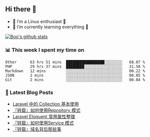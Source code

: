 ## Hi there 👋
* 🔭 I’m a Linux enthusiast 🐧️
* 🏃️ I’m currently learning everything 🏃️

[![Boo's github stats](https://github-readme-stats.vercel.app/api?username=0xAiKang)](https://github.com/anuraghazra/github-readme-stats)

<!-- [![Most Used Langs](https://github-readme-stats.vercel.app/api/top-langs/?username=0xAiKang)](https://github.com/anuraghazra/github-readme-stats) -->

### 📊 This week I spent my time on
<!--START_SECTION:waka-->
```text
Other      63 hrs 51 mins  █████████████████░░░░░░░░   68.07 % 
PHP        29 hrs 37 mins  ████████░░░░░░░░░░░░░░░░░   31.58 % 
Markdown   12 mins         ░░░░░░░░░░░░░░░░░░░░░░░░░   00.22 % 
JSON       2 mins          ░░░░░░░░░░░░░░░░░░░░░░░░░   00.05 % 
Git        2 mins          ░░░░░░░░░░░░░░░░░░░░░░░░░   00.04 % 
```
<!--END_SECTION:waka-->

### 📕 Latest Blog Posts
<!-- BLOG-POST-LIST:START -->
- [Laravel 中的 Collection 基本使用](https://www.0x2beace.com/basic-use-of-collection-in-laravel/)
- [『转载』如何使用Repository 模式](https://www.0x2beace.com/how-to-use-repository-mode/)
- [Laravel Eloquent 常用属性整理](https://www.0x2beace.com/laravel-eloquent-common-attributes-sorting/)
- [『转载』如何使用Service 模式](https://www.0x2beace.com/how-to-use-service-mode/)
- [『转载』域名背后那些事](https://www.0x2beace.com/those-things-behind-the-domain-name/)
<!-- BLOG-POST-LIST:END -->

